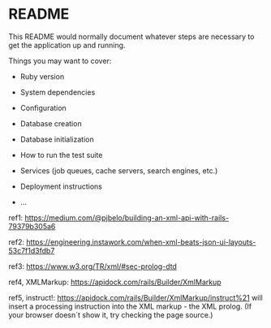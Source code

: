 # README

This README would normally document whatever steps are necessary to get the
application up and running.

Things you may want to cover:

* Ruby version

* System dependencies

* Configuration

* Database creation

* Database initialization

* How to run the test suite

* Services (job queues, cache servers, search engines, etc.)

* Deployment instructions

* ...

ref1: https://medium.com/@pjbelo/building-an-xml-api-with-rails-79379b305a6

ref2: https://engineering.instawork.com/when-xml-beats-json-ui-layouts-53c7f1d3fdb7

ref3:
https://www.w3.org/TR/xml/#sec-prolog-dtd

ref4, XMLMarkup:
https://apidock.com/rails/Builder/XmlMarkup

ref5, instruct!:
https://apidock.com/rails/Builder/XmlMarkup/instruct%21
will insert a processing instruction into the XML markup - the XML prolog. (If your browser doesn´t show it, try checking the page source.)